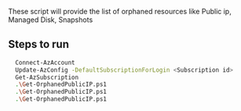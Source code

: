 
These script will provide the list of orphaned resources like Public ip, Managed Disk, Snapshots


## Steps to run
```bash
  Connect-AzAccount
  Update-AzConfig -DefaultSubscriptionForLogin <Subscription id>
  Get-AzSubscription
  .\Get-OrphanedPublicIP.ps1
  .\Get-OrphanedPublicIP.ps1
  .\Get-OrphanedPublicIP.ps1
```
